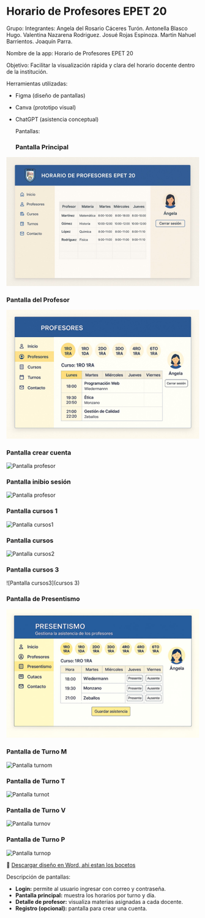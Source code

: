 # Horario de Profesores EPET 20

 Grupo: 
Integrantes: 
 	Angela del Rosario Cáceres Turón.
 	Antonella Blasco Hugo. 
 	Valentina Nazarena Rodriguez. 
 	Josué Rojas Espinoza. 
 	Martin Nahuel Barrientos. 
 	Joaquín Parra. 

 Nombre de la app:
Horario de Profesores EPET 20

 Objetivo:
Facilitar la visualización rápida y clara del horario docente dentro de la institución.

 Herramientas utilizadas:
- Figma (diseño de pantallas)
- Canva (prototipo visual)
- ChatGPT (asistencia conceptual)
  
  Pantallas:
  ### Pantalla Principal
![Pantalla principal](Inicio.jpeg)

### Pantalla del Profesor
![Pantalla profesor](Profesores.jpeg) 

### Pantalla crear cuenta
![Pantalla profesor](Crearcuenta.jpeg) 

### Pantalla inibio sesión
![Pantalla profesor](IniciodeSesion.jpeg) 

### Pantalla cursos 1
![Pantalla cursos1](cursos1.jpeg) 

### Pantalla cursos 
![Pantalla cursos2](cursos2.jpeg)

### Pantalla cursos 3
![Pantalla cursos3](cursos 3) 

### Pantalla de Presentismo
![Pantalla presentismo](Presentismo2.jpeg) 

### Pantalla de Turno M
![Pantalla turnom](TURNOSMANIANA.png) 

### Pantalla de Turno T
![Pantalla turnot](TURNOSTARDE.png) 

### Pantalla de Turno V
![Pantalla turnov](TURNOSVESPERTINO.png) 

### Pantalla de Turno P
![Pantalla turnop](TURNOSPRINCIPALES.png)
  
📎 [Descargar diseño en Word, ahi estan los bocetos](Diseño_Horario_Profesores_EPET20.docx) 


 Descripción de pantallas:

- **Login:** permite al usuario ingresar con correo y contraseña.
- **Pantalla principal:** muestra los horarios por turno y día.
- **Detalle de profesor:** visualiza materias asignadas a cada docente.
- **Registro (opcional):** pantalla para crear una cuenta.
